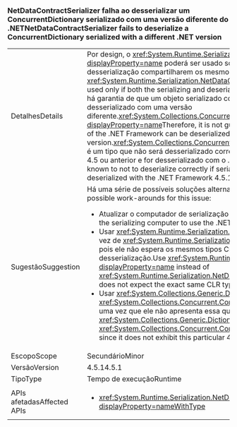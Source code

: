### <a name="netdatacontractserializer-fails-to-deserialize-a-concurrentdictionary-serialized-with-a-different-net-version"></a><span data-ttu-id="688a6-101">NetDataContractSerializer falha ao desserializar um ConcurrentDictionary serializado com uma versão diferente do .NET</span><span class="sxs-lookup"><span data-stu-id="688a6-101">NetDataContractSerializer fails to deserialize a ConcurrentDictionary serialized with a different .NET version</span></span>

|   |   |
|---|---|
|<span data-ttu-id="688a6-102">Detalhes</span><span class="sxs-lookup"><span data-stu-id="688a6-102">Details</span></span>|<span data-ttu-id="688a6-103">Por design, o <xref:System.Runtime.Serialization.NetDataContractSerializer?displayProperty=name> poderá ser usado somente se as extremidades de serialização e desserialização compartilharem os mesmos tipos CLR.</span><span class="sxs-lookup"><span data-stu-id="688a6-103">By design, the <xref:System.Runtime.Serialization.NetDataContractSerializer?displayProperty=name> can be used only if both the serializing and deserializing ends share the same CLR types.</span></span> <span data-ttu-id="688a6-104">Portanto, não há garantia de que um objeto serializado com uma versão do .NET Framework poderá ser desserializado com uma versão diferente.<xref:System.Collections.Concurrent.ConcurrentDictionary%602?displayProperty=name></span><span class="sxs-lookup"><span data-stu-id="688a6-104">Therefore, it is not guaranteed that an object serialized with one version of the .NET Framework can be deserialized by a different version.<xref:System.Collections.Concurrent.ConcurrentDictionary%602?displayProperty=name></span></span> <span data-ttu-id="688a6-105">é um tipo que não será desserializado corretamente se for serializado com o .NET Framework 4.5 ou anterior e for desserializado com o .NET Framework 4.5.1 ou posterior.</span><span class="sxs-lookup"><span data-stu-id="688a6-105">is a type that is known to not to deserialize correctly if serialized with the .NET Framework 4.5 or earlier and deserialized with the .NET Framework 4.5.1 or later.</span></span>|
|<span data-ttu-id="688a6-106">Sugestão</span><span class="sxs-lookup"><span data-stu-id="688a6-106">Suggestion</span></span>|<span data-ttu-id="688a6-107">Há uma série de possíveis soluções alternativas para esse problema:</span><span class="sxs-lookup"><span data-stu-id="688a6-107">There are a number of possible work-arounds for this issue:</span></span><ul><li><span data-ttu-id="688a6-108">Atualizar o computador de serialização para usar o .NET Framework 4.5.1 também.</span><span class="sxs-lookup"><span data-stu-id="688a6-108">Upgrade the serializing computer to use the .NET Framework 4.5.1, as well.</span></span></li><li><span data-ttu-id="688a6-109">Usar <xref:System.Runtime.Serialization.DataContractSerializer?displayProperty=name> em vez de <xref:System.Runtime.Serialization.NetDataContractSerializer?displayProperty=name>, pois ele não espera os mesmos tipos CLR nas extremidades de serialização e desserialização.</span><span class="sxs-lookup"><span data-stu-id="688a6-109">Use <xref:System.Runtime.Serialization.DataContractSerializer?displayProperty=name> instead of <xref:System.Runtime.Serialization.NetDataContractSerializer?displayProperty=name> as this does not expect the exact same CLR types at both serializing and deserializing ends.</span></span></li><li><span data-ttu-id="688a6-110">Usar <xref:System.Collections.Generic.Dictionary%602?displayProperty=name> em vez de <xref:System.Collections.Concurrent.ConcurrentDictionary%602?displayProperty=name>, uma vez que ele não apresenta essa quebra específica entre 4.5 e &gt;4.5.1.</span><span class="sxs-lookup"><span data-stu-id="688a6-110">Use <xref:System.Collections.Generic.Dictionary%602?displayProperty=name> instead of <xref:System.Collections.Concurrent.ConcurrentDictionary%602?displayProperty=name> since it does not exhibit this particular 4.5-&gt;4.5.1 break.</span></span></li></ul>|
|<span data-ttu-id="688a6-111">Escopo</span><span class="sxs-lookup"><span data-stu-id="688a6-111">Scope</span></span>|<span data-ttu-id="688a6-112">Secundário</span><span class="sxs-lookup"><span data-stu-id="688a6-112">Minor</span></span>|
|<span data-ttu-id="688a6-113">Versão</span><span class="sxs-lookup"><span data-stu-id="688a6-113">Version</span></span>|<span data-ttu-id="688a6-114">4.5.1</span><span class="sxs-lookup"><span data-stu-id="688a6-114">4.5.1</span></span>|
|<span data-ttu-id="688a6-115">Tipo</span><span class="sxs-lookup"><span data-stu-id="688a6-115">Type</span></span>|<span data-ttu-id="688a6-116">Tempo de execução</span><span class="sxs-lookup"><span data-stu-id="688a6-116">Runtime</span></span>|
|<span data-ttu-id="688a6-117">APIs afetadas</span><span class="sxs-lookup"><span data-stu-id="688a6-117">Affected APIs</span></span>|<ul><li><xref:System.Runtime.Serialization.NetDataContractSerializer.Deserialize(System.IO.Stream)?displayProperty=nameWithType></li></ul>|

